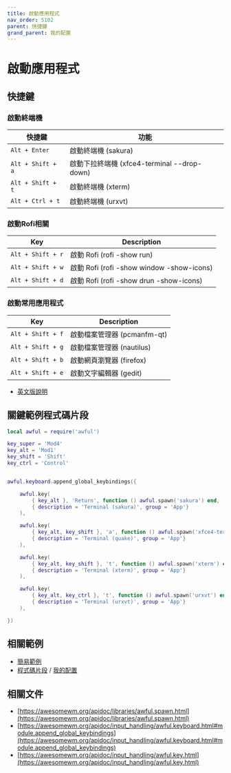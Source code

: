 ```yaml
---
title: 啟動應用程式
nav_order: 5102
parent: 快捷鍵
grand_parent: 我的配置
---
```



# 啟動應用程式


## 快捷鍵

### 啟動終端機

| 快捷鍵 | 功能 |
| --- | --- |
| `Alt + Enter` | 啟動終端機 (sakura) |
| `Alt + Shift + a` | 啟動下拉終端機 (xfce4-terminal --drop-down) |
| `Alt + Shift + t` | 啟動終端機 (xterm) |
| `Alt + Ctrl + t` | 啟動終端機 (urxvt) |

### 啟動Rofi相關

| Key | Description |
| --- | --- |
| `Alt + Shift + r` | 啟動 Rofi (rofi -show run) |
| `Alt + Shift + w` | 啟動 Rofi (rofi -show window -show-icons) |
| `Alt + Shift + d` | 啟動 Rofi (rofi -show drun -show-icons) |

### 啟動常用應用程式

| Key | Description |
| --- | --- |
| `Alt + Shift + f` | 啟動檔案管理器 (pcmanfm-qt) |
| `Alt + Shift + g` | 啟動檔案管理器 (nautilus) |
| `Alt + Shift + b` | 啟動網頁瀏覽器 (firefox) |
| `Alt + Shift + e` | 啟動文字編輯器 (gedit) |


* [英文版說明](https://github.com/samwhelp/play-ubuntu-20.04-plan/blob/master/prototype/awesome/config/awesome/start/spec-keybind.md#launch-app)


## 關鍵範例程式碼片段

``` lua
local awful = require('awful')

key_super = 'Mod4'
key_alt = 'Mod1'
key_shift = 'Shift'
key_ctrl = 'Control'


awful.keyboard.append_global_keybindings({

	awful.key(
		{ key_alt }, 'Return', function () awful.spawn('sakura') end,
		{ description = 'Terminal (sakura)', group = 'App'}
	),

	awful.key(
		{ key_alt, key_shift }, 'a', function () awful.spawn('xfce4-terminal --drop-down') end,
		{ description = 'Terminal (quake)', group = 'App'}
	),

	awful.key(
		{ key_alt, key_shift }, 't', function () awful.spawn('xterm') end,
		{ description = 'Terminal (xterm)', group = 'App'}
	),

	awful.key(
		{ key_alt, key_ctrl }, 't', function () awful.spawn('urxvt') end,
		{ description = 'Terminal (urxvt)', group = 'App'}
	),

})
```

## 相關範例

* [簡易範例](https://github.com/samwhelp/note-about-awesomewm/blob/gh-pages/_demo/demo-develop/keybind/demo-keybind-start/rc.lua#L144)
* [程式碼片段](https://github.com/samwhelp/play-ubuntu-20.04-plan/blob/master/prototype/awesome/config/awesome/start/style/experiment_onepanel/awesome-gen-rc/Section/Keybind/LaunchApplication.php) / [我的配置](https://github.com/samwhelp/play-ubuntu-20.04-plan/blob/master/prototype/awesome/config/awesome/start/style/experiment_onepanel/rc.lua#L486)


## 相關文件

* [https://awesomewm.org/apidoc/libraries/awful.spawn.html](https://awesomewm.org/apidoc/libraries/awful.spawn.html)
* [https://awesomewm.org/apidoc/input_handling/awful.keyboard.html#module.append_global_keybindings](https://awesomewm.org/apidoc/input_handling/awful.keyboard.html#module.append_global_keybindings)
* [https://awesomewm.org/apidoc/input_handling/awful.key.html](https://awesomewm.org/apidoc/input_handling/awful.key.html)
